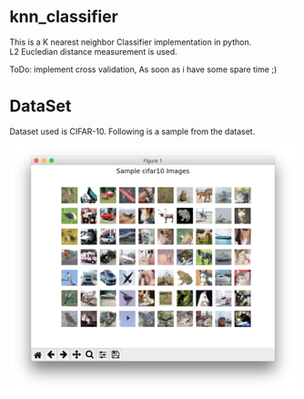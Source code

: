# knn_classifier
This is a K nearest neighbor Classifier implementation in python.   
L2 Eucledian distance measurement is used.

ToDo: implement cross validation, As soon as i have some spare time ;)

# DataSet 
Dataset used is CIFAR-10. Following is a sample from the dataset.

![cifar10-sample](/cifar10-Sample.png?raw=true)
